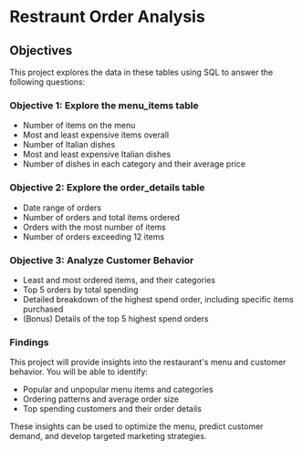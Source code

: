 # Restraunt Order Analysis

## Objectives
This project explores the data in these tables using SQL to answer the following questions:

### Objective 1: Explore the menu_items table

- Number of items on the menu
- Most and least expensive items overall
- Number of Italian dishes
- Most and least expensive Italian dishes
- Number of dishes in each category and their average price

### Objective 2: Explore the order_details table

- Date range of orders
- Number of orders and total items ordered
- Orders with the most number of items
- Number of orders exceeding 12 items

### Objective 3: Analyze Customer Behavior

- Least and most ordered items, and their categories
- Top 5 orders by total spending
- Detailed breakdown of the highest spend order, including specific items purchased
- (Bonus) Details of the top 5 highest spend orders

### Findings
This project will provide insights into the restaurant's menu and customer behavior. You will be able to identify:

- Popular and unpopular menu items and categories
- Ordering patterns and average order size
- Top spending customers and their order details

These insights can be used to optimize the menu, predict customer demand, and develop targeted marketing strategies.
